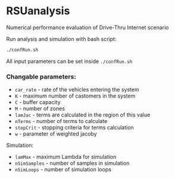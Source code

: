 # RSUanalysis
Numerical performance evaluation of Drive-Thru Internet scenario

Run analysis and simulation with bash script:
``` bash
./confRun.sh
```

All input parameters can be set inside `./confRun.sh`
### Changable parameters:
 * `car_rate` - rate of the vehicles entering the system
 * `K` - maximum number of castomers in the system
 * `C` - buffer capacity
 * `M` - number of zones
 * `lamJac` - terms are calculated in the region of this value
 * `nTerms` - number of terms to calculate
 * `stopCrit` - stopping criteria for terms calculation 
 * `w` - parameter of weighted jacoby
 
 Simulation:
 * `lamMax` - maximum Lambda for simulation
 * `nSimSamples` - number of samples in simulation
 * `nSimLoops` - number of simulation loops

